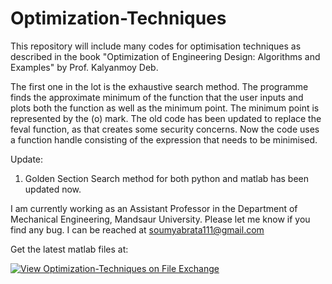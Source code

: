 # Optimization-Techniques
This repository will include many codes for optimisation techniques as described in the book "Optimization of Engineering Design: Algorithms and Examples" by Prof. Kalyanmoy Deb.

The first one in the lot is the exhaustive search method. The programme finds the approximate minimum of the function that the user inputs and plots both the function as well as the minimum point. The minimum point is represented by the (o) mark. The old code has been updated to replace the feval function, as that creates some security concerns. Now the code uses a function handle consisting of the expression that needs to be minimised.

Update:
1) Golden Section Search method for both python and matlab has been updated now.

I am currently working as an Assistant Professor in the Department of Mechanical Engineering, Mandsaur University.
Please let me know if you find any bug. I can be reached at soumyabrata111@gmail.com

Get the latest matlab files at: 

[![View Optimization-Techniques on File Exchange](https://www.mathworks.com/matlabcentral/images/matlab-file-exchange.svg)](https://in.mathworks.com/matlabcentral/fileexchange/69108-optimization-techniques)
